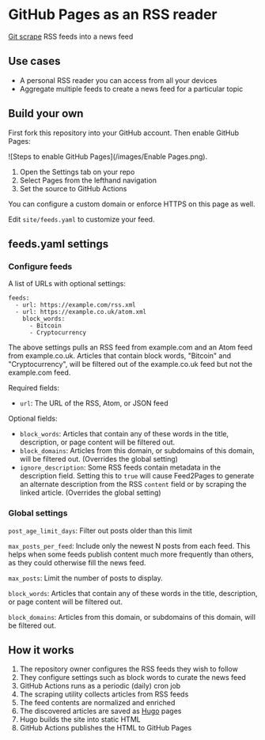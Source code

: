 # GitHub Pages as an RSS reader

[Git scrape](https://simonwillison.net/2020/Oct/9/git-scraping/) RSS feeds into a news feed


## Use cases

* A personal RSS reader you can access from all your devices
* Aggregate multiple feeds to create a news feed for a particular topic


## Build your own

First fork this repository into your GitHub account.
Then enable GitHub Pages:

![Steps to enable GitHub Pages](/images/Enable Pages.png).

1. Open the Settings tab on your repo
2. Select Pages from the lefthand navigation
3. Set the source to GitHub Actions

You can configure a custom domain or enforce HTTPS on this page as well.

Edit `site/feeds.yaml` to customize your feed.

## feeds.yaml settings

### Configure feeds

A list of URLs with optional settings:

```
feeds:
  - url: https://example.com/rss.xml
  - url: https://example.co.uk/atom.xml
    block_words:
      - Bitcoin
      - Cryptocurrency
```

The above settings pulls an RSS feed from example.com and an Atom feed from example.co.uk.
Articles that contain block words, "Bitcoin" and "Cryptocurrency", will be filtered out of the example.co.uk feed but not the example.com feed.

Required fields:
* `url`: The URL of the RSS, Atom, or JSON feed

Optional fields:
* `block_words`: Articles that contain any of these words in the title, description, or page content will be filtered out.
* `block_domains`: Articles from this domain, or subdomains of this domain, will be filtered out. (Overrides the global setting)
* `ignore_description`: Some RSS feeds contain metadata in the description field. Setting this to `true` will cause Feed2Pages to generate an alternate description from the RSS `content` field or by scraping the linked article. (Overrides the global setting)

### Global settings

`post_age_limit_days`: Filter out posts older than this limit

`max_posts_per_feed`: Include only the newest N posts from each feed. This helps when some feeds publish content much more frequently than others, as they could otherwise fill the news feed.

`max_posts`: Limit the number of posts to display.

`block_words`: Articles that contain any of these words in the title, description, or page content will be filtered out.

`block_domains`: Articles from this domain, or subdomains of this domain, will be filtered out.

## How it works

1. The repository owner configures the RSS feeds they wish to follow
2. They configure settings such as block words to curate the news feed
3. GitHub Actions runs as a periodic (daily) cron job
4. The scraping utility collects articles from RSS feeds
5. The feed contents are normalized and enriched
6. The discovered articles are saved as [Hugo](https://gohugo.io/) pages
7. Hugo builds the site into static HTML
8. GitHub Actions publishes the HTML to GitHub Pages
